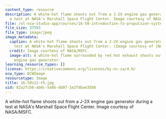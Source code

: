 ```yaml
---
content_type: resource
description: A white-hot flame shoots out from a J-2X engine gas generator during
  a test at NASA's Marshall Space Flight Center. Image courtesy of NASA/MSFC.
file: /ol-ocw-studio-app/courses/16-50-introduction-to-propulsion-systems-spring-2012/82a2fcb6ab8c5e8bdb071e2fdbae35b8_16-50s12-th.jpg
file_size: 37593
file_type: image/jpeg
image_metadata:
  caption: A white-hot flame shoots out from a J-2X engine gas generator during a
    test at NASA's Marshall Space Flight Center. (Image courtesy of [NASA/MSFC](http://www.nasa.gov/multimedia/imagegallery/image_feature_1440.html).)
  credit: Image courtesy of NASA/MSFC.
  image-alt: A white-hot flame surrounded by red hot exhaust shoots out from a J-2X
    engine gas generator.
learning_resource_types: []
license: https://creativecommons.org/licenses/by-nc-sa/4.0/
ocw_type: OCWImage
resourcetype: Image
title: 16-50s12-th.jpg
uid: 82a2fcb6-ab8c-5e8b-db07-1e2fdbae35b8
---
```

A white-hot flame shoots out from a J-2X engine gas generator during a test at NASA's Marshall Space Flight Center. Image courtesy of NASA/MSFC.